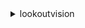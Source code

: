 <details><summary>lookoutvision</summary><blockquote>

- **<details><summary>create-dataset</summary><blockquote>**

  * --project-name
  * --dataset-type
  * --dataset-source
  * --client-token
  * --cli-input-json
  * --cli-input-yaml
  * --generate-cli-skeleton


- **<details><summary>create-model</summary><blockquote>**

  * --project-name
  * --description
  * --client-token
  * --output-config
  * --kms-key-id
  * --tags
  * --cli-input-json
  * --cli-input-yaml
  * --generate-cli-skeleton


- **<details><summary>create-project</summary><blockquote>**

  * --project-name
  * --client-token
  * --cli-input-json
  * --cli-input-yaml
  * --generate-cli-skeleton


- **<details><summary>delete-dataset</summary><blockquote>**

  * --project-name
  * --dataset-type
  * --client-token
  * --cli-input-json
  * --cli-input-yaml
  * --generate-cli-skeleton


- **<details><summary>delete-model</summary><blockquote>**

  * --project-name
  * --model-version
  * --client-token
  * --cli-input-json
  * --cli-input-yaml
  * --generate-cli-skeleton


- **<details><summary>delete-project</summary><blockquote>**

  * --project-name
  * --client-token
  * --cli-input-json
  * --cli-input-yaml
  * --generate-cli-skeleton


- **<details><summary>describe-dataset</summary><blockquote>**

  * --project-name
  * --dataset-type
  * --cli-input-json
  * --cli-input-yaml
  * --generate-cli-skeleton


- **<details><summary>describe-model</summary><blockquote>**

  * --project-name
  * --model-version
  * --cli-input-json
  * --cli-input-yaml
  * --generate-cli-skeleton


- **<details><summary>describe-project</summary><blockquote>**

  * --project-name
  * --cli-input-json
  * --cli-input-yaml
  * --generate-cli-skeleton


- **<details><summary>detect-anomalies</summary><blockquote>**

  * --project-name
  * --model-version
  * --body
  * --content-type
  * --cli-input-json
  * --cli-input-yaml
  * --generate-cli-skeleton


- **<details><summary>help</summary><blockquote>**

  * 


- **<details><summary>list-dataset-entries</summary><blockquote>**

  * --project-name
  * --dataset-type
  * --labeled
  * --no-labeled
  * --anomaly-class
  * --before-creation-date
  * --after-creation-date
  * --source-ref-contains
  * --cli-input-json
  * --cli-input-yaml
  * --starting-token
  * --page-size
  * --max-items
  * --generate-cli-skeleton


- **<details><summary>list-models</summary><blockquote>**

  * --project-name
  * --cli-input-json
  * --cli-input-yaml
  * --starting-token
  * --page-size
  * --max-items
  * --generate-cli-skeleton


- **<details><summary>list-projects</summary><blockquote>**

  * --cli-input-json
  * --cli-input-yaml
  * --starting-token
  * --page-size
  * --max-items
  * --generate-cli-skeleton


- **<details><summary>list-tags-for-resource</summary><blockquote>**

  * --resource-arn
  * --cli-input-json
  * --cli-input-yaml
  * --generate-cli-skeleton


- **<details><summary>start-model</summary><blockquote>**

  * --project-name
  * --model-version
  * --min-inference-units
  * --client-token
  * --cli-input-json
  * --cli-input-yaml
  * --generate-cli-skeleton


- **<details><summary>stop-model</summary><blockquote>**

  * --project-name
  * --model-version
  * --client-token
  * --cli-input-json
  * --cli-input-yaml
  * --generate-cli-skeleton


- **<details><summary>tag-resource</summary><blockquote>**

  * --resource-arn
  * --tags
  * --cli-input-json
  * --cli-input-yaml
  * --generate-cli-skeleton


- **<details><summary>untag-resource</summary><blockquote>**

  * --resource-arn
  * --tag-keys
  * --cli-input-json
  * --cli-input-yaml
  * --generate-cli-skeleton


- **<details><summary>update-dataset-entries</summary><blockquote>**

  * --project-name
  * --dataset-type
  * --changes
  * --client-token
  * --cli-input-json
  * --cli-input-yaml
  * --generate-cli-skeleton


</blockquote></details>
</blockquote></details>
</blockquote></details>
</blockquote></details>
</blockquote></details>
</blockquote></details>
</blockquote></details>
</blockquote></details>
</blockquote></details>
</blockquote></details>
</blockquote></details>
</blockquote></details>
</blockquote></details>
</blockquote></details>
</blockquote></details>
</blockquote></details>
</blockquote></details>
</blockquote></details>
</blockquote></details>
</blockquote></details>
</blockquote></details>
